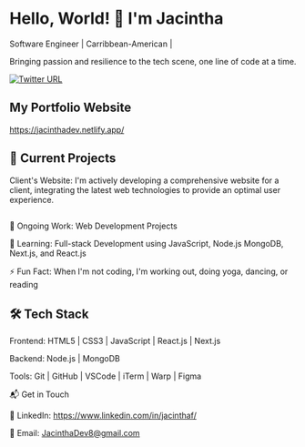# Hello, World! 👋 I'm Jacintha
Software Engineer | Carribbean-American |

Bringing passion and resilience to the tech scene, one line of code at a time. 

[![Twitter URL](https://img.shields.io/twitter/url/https/twitter.com/JacinthaDev.svg?style=social&label=Follow%20%40JacinthaDev)](https://twitter.com/JacinthaDev)

## My Portfolio Website

https://jacinthadev.netlify.app/

## 🚀 Current Projects
Client's Website: I'm actively developing a comprehensive website for a client, integrating the latest web technologies to provide an optimal user experience.

##
🔭 Ongoing Work: Web Development Projects

🌱 Learning: Full-stack Development using JavaScript, Node.js MongoDB, Next.js, and React.js

⚡ Fun Fact: When I'm not coding, I'm working out, doing yoga, dancing, or reading

## 🛠  Tech Stack
Frontend: HTML5 | CSS3 | JavaScript | React.js | Next.js

Backend: Node.js | MongoDB

Tools: Git | GitHub | VSCode | iTerm | Warp | Figma

📬  Get in Touch

💼 LinkedIn: https://www.linkedin.com/in/jacinthaf/

📧 Email: JacinthaDev8@gmail.com
